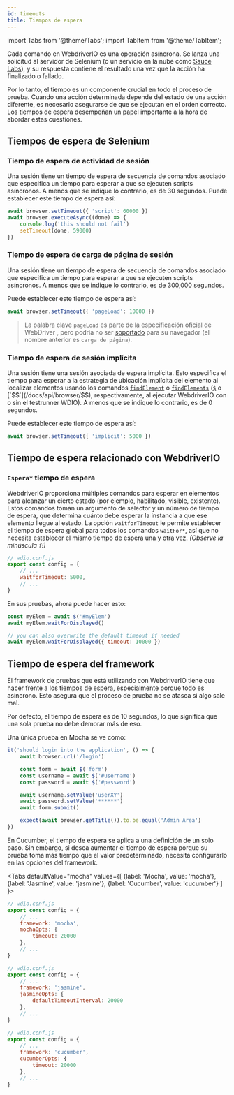 ```yaml
---
id: timeouts
title: Tiempos de espera
---
```


import Tabs from '@theme/Tabs';
import TabItem from '@theme/TabItem';

Cada comando en WebdriverIO es una operación asíncrona. Se lanza una solicitud al servidor de Selenium (o un servicio en la nube como [Sauce Labs](https://saucelabs.com)), y su respuesta contiene el resultado una vez que la acción ha finalizado o fallado.

Por lo tanto, el tiempo es un componente crucial en todo el proceso de prueba. Cuando una acción determinada depende del estado de una acción diferente, es necesario asegurarse de que se ejecutan en el orden correcto. Los tiempos de espera desempeñan un papel importante a la hora de abordar estas cuestiones.

## Tiempos de espera de Selenium

### Tiempo de espera de actividad de sesión

Una sesión tiene un tiempo de espera de secuencia de comandos asociado que especifica un tiempo para esperar a que se ejecuten scripts asíncronos. A menos que se indique lo contrario, es de 30 segundos. Puede establecer este tiempo de espera así:

```js
await browser.setTimeout({ 'script': 60000 })
await browser.executeAsync((done) => {
    console.log('this should not fail')
    setTimeout(done, 59000)
})
```

### Tiempo de espera de carga de página de sesión

Una sesión tiene un tiempo de espera de secuencia de comandos asociado que especifica un tiempo para esperar a que se ejecuten scripts asíncronos. A menos que se indique lo contrario, es de 300,000 segundos.

Puede establecer este tiempo de espera así:

```js
await browser.setTimeout({ 'pageLoad': 10000 })
```

> La palabra clave `pageLoad` es parte de la especificación oficial de WebDriver [](https://www.w3.org/TR/webdriver/#set-timeouts), pero podría no ser [soportado](https://github.com/seleniumhq/selenium-google-code-issue-archive/issues/687) para su navegador (el nombre anterior es `carga de página`).

### Tiempo de espera de sesión implícita

Una sesión tiene una sesión asociada de espera implícita. Esto especifica el tiempo para esperar a la estrategia de ubicación implícita del elemento al localizar elementos usando los comandos [`findElement`](/docs/api/webdriver#findelement) o [`findElements`](/docs/api/webdriver#findelements) </a> ([`$`](/docs/api/browser/$) o [`$$`](/docs/api/browser/$$), respectivamente, al ejecutar WebdriverIO con o sin el testrunner WDIO). A menos que se indique lo contrario, es de 0 segundos.

Puede establecer este tiempo de espera así:

```js
await browser.setTimeout({ 'implicit': 5000 })
```

## Tiempo de espera relacionado con WebdriverIO

### `Espera*` tiempo de espera

WebdriverIO proporciona múltiples comandos para esperar en elementos para alcanzar un cierto estado (por ejemplo, habilitado, visible, existente). Estos comandos toman un argumento de selector y un número de tiempo de espera, que determina cuánto debe esperar la instancia a que ese elemento llegue al estado. La opción `waitforTimeout` le permite establecer el tiempo de espera global para todos los comandos `waitFor*`, así que no necesita establecer el mismo tiempo de espera una y otra vez. _(Observe la minúscula `f`!)_

```js
// wdio.conf.js
export const config = {
    // ...
    waitforTimeout: 5000,
    // ...
}
```

En sus pruebas, ahora puede hacer esto:

```js
const myElem = await $('#myElem')
await myElem.waitForDisplayed()

// you can also overwrite the default timeout if needed
await myElem.waitForDisplayed({ timeout: 10000 })
```

## Tiempo de espera del framework

El framework de pruebas que está utilizando con WebdriverIO tiene que hacer frente a los tiempos de espera, especialmente porque todo es asíncrono. Esto asegura que el proceso de prueba no se atasca si algo sale mal.

Por defecto, el tiempo de espera es de 10 segundos, lo que significa que una sola prueba no debe demorar más de eso.

Una única prueba en Mocha se ve como:

```js
it('should login into the application', () => {
    await browser.url('/login')

    const form = await $('form')
    const username = await $('#username')
    const password = await $('#password')

    await username.setValue('userXY')
    await password.setValue('******')
    await form.submit()

    expect(await browser.getTitle()).to.be.equal('Admin Area')
})
```

En Cucumber, el tiempo de espera se aplica a una definición de un solo paso. Sin embargo, si desea aumentar el tiempo de espera porque su prueba toma más tiempo que el valor predeterminado, necesita configurarlo en las opciones del framework.

<Tabs
  defaultValue="mocha"
  values={[
    {label: 'Mocha', value: 'mocha'},
 {label: 'Jasmine', value: 'jasmine'},
 {label: 'Cucumber', value: 'cucumber'}
 ]
}>
<TabItem value="mocha">

```js
// wdio.conf.js
export const config = {
    // ...
    framework: 'mocha',
    mochaOpts: {
        timeout: 20000
    },
    // ...
}
```

</TabItem>
<TabItem value="jasmine">

```js
// wdio.conf.js
export const config = {
    // ...
    framework: 'jasmine',
    jasmineOpts: {
        defaultTimeoutInterval: 20000
    },
    // ...
}
```

</TabItem>
<TabItem value="cucumber">

```js
// wdio.conf.js
export const config = {
    // ...
    framework: 'cucumber',
    cucumberOpts: {
        timeout: 20000
    },
    // ...
}
```

</TabItem>
</Tabs>
